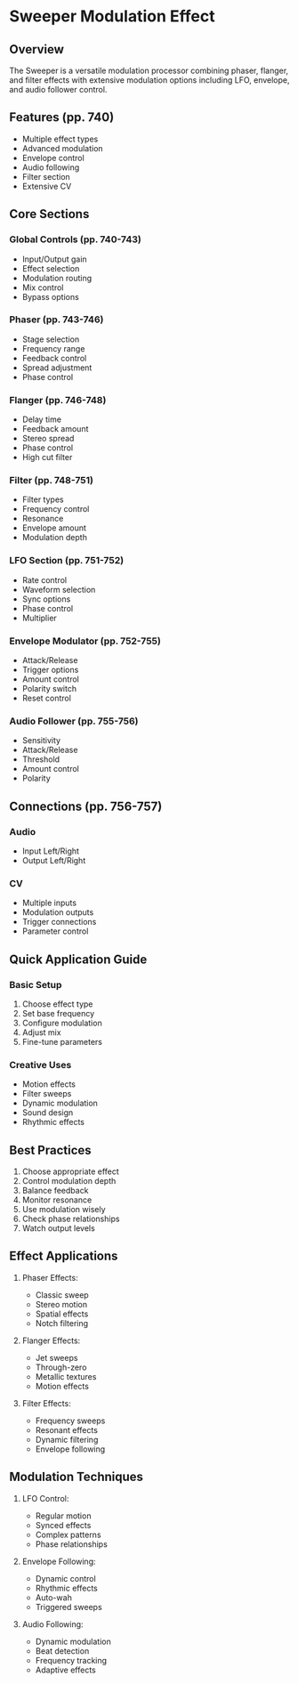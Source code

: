 # Sweeper Modulation Effect

## Overview
The Sweeper is a versatile modulation processor combining phaser, flanger, and filter effects with extensive modulation options including LFO, envelope, and audio follower control.

## Features (pp. 740)
- Multiple effect types
- Advanced modulation
- Envelope control
- Audio following
- Filter section
- Extensive CV

## Core Sections

### Global Controls (pp. 740-743)
- Input/Output gain
- Effect selection
- Modulation routing
- Mix control
- Bypass options

### Phaser (pp. 743-746)
- Stage selection
- Frequency range
- Feedback control
- Spread adjustment
- Phase control

### Flanger (pp. 746-748)
- Delay time
- Feedback amount
- Stereo spread
- Phase control
- High cut filter

### Filter (pp. 748-751)
- Filter types
- Frequency control
- Resonance
- Envelope amount
- Modulation depth

### LFO Section (pp. 751-752)
- Rate control
- Waveform selection
- Sync options
- Phase control
- Multiplier

### Envelope Modulator (pp. 752-755)
- Attack/Release
- Trigger options
- Amount control
- Polarity switch
- Reset control

### Audio Follower (pp. 755-756)
- Sensitivity
- Attack/Release
- Threshold
- Amount control
- Polarity

## Connections (pp. 756-757)

### Audio
- Input Left/Right
- Output Left/Right

### CV
- Multiple inputs
- Modulation outputs
- Trigger connections
- Parameter control

## Quick Application Guide

### Basic Setup
1. Choose effect type
2. Set base frequency
3. Configure modulation
4. Adjust mix
5. Fine-tune parameters

### Creative Uses
- Motion effects
- Filter sweeps
- Dynamic modulation
- Sound design
- Rhythmic effects

## Best Practices
1. Choose appropriate effect
2. Control modulation depth
3. Balance feedback
4. Monitor resonance
5. Use modulation wisely
6. Check phase relationships
7. Watch output levels

## Effect Applications
1. Phaser Effects:
   - Classic sweep
   - Stereo motion
   - Spatial effects
   - Notch filtering

2. Flanger Effects:
   - Jet sweeps
   - Through-zero
   - Metallic textures
   - Motion effects

3. Filter Effects:
   - Frequency sweeps
   - Resonant effects
   - Dynamic filtering
   - Envelope following

## Modulation Techniques
1. LFO Control:
   - Regular motion
   - Synced effects
   - Complex patterns
   - Phase relationships

2. Envelope Following:
   - Dynamic control
   - Rhythmic effects
   - Auto-wah
   - Triggered sweeps

3. Audio Following:
   - Dynamic modulation
   - Beat detection
   - Frequency tracking
   - Adaptive effects 